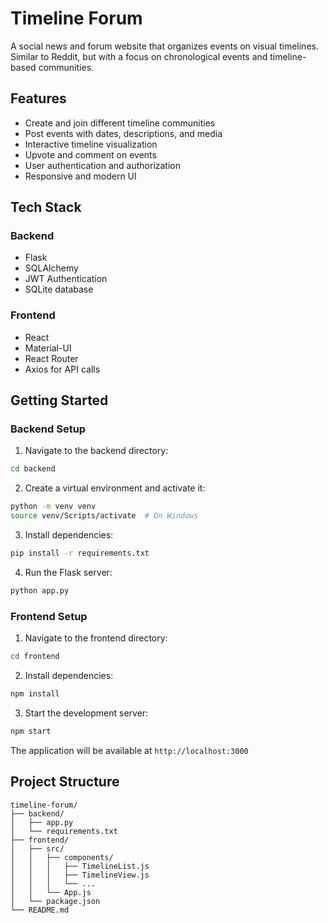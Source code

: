 # Timeline Forum

A social news and forum website that organizes events on visual timelines. Similar to Reddit, but with a focus on chronological events and timeline-based communities.

## Features

- Create and join different timeline communities
- Post events with dates, descriptions, and media
- Interactive timeline visualization
- Upvote and comment on events
- User authentication and authorization
- Responsive and modern UI

## Tech Stack

### Backend
- Flask
- SQLAlchemy
- JWT Authentication
- SQLite database

### Frontend
- React
- Material-UI
- React Router
- Axios for API calls

## Getting Started

### Backend Setup

1. Navigate to the backend directory:
```bash
cd backend
```

2. Create a virtual environment and activate it:
```bash
python -m venv venv
source venv/Scripts/activate  # On Windows
```

3. Install dependencies:
```bash
pip install -r requirements.txt
```

4. Run the Flask server:
```bash
python app.py
```

### Frontend Setup

1. Navigate to the frontend directory:
```bash
cd frontend
```

2. Install dependencies:
```bash
npm install
```

3. Start the development server:
```bash
npm start
```

The application will be available at `http://localhost:3000`

## Project Structure

```
timeline-forum/
├── backend/
│   ├── app.py
│   └── requirements.txt
├── frontend/
│   ├── src/
│   │   ├── components/
│   │   │   ├── TimelineList.js
│   │   │   ├── TimelineView.js
│   │   │   └── ...
│   │   └── App.js
│   └── package.json
└── README.md
```
